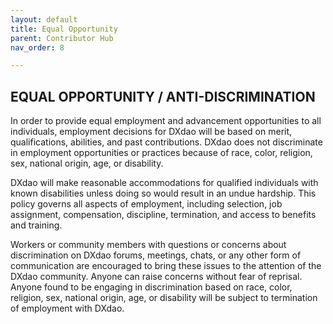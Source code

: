 ```yaml
---
layout: default
title: Equal Opportunity
parent: Contributor Hub
nav_order: 8

---
```


## EQUAL OPPORTUNITY / ANTI-DISCRIMINATION

In order to provide equal employment and advancement opportunities to all individuals, employment decisions for DXdao will be based on merit, qualifications, abilities, and past contributions. DXdao does not discriminate in employment opportunities or practices because of race, color, religion, sex, national origin, age, or disability.

DXdao will make reasonable accommodations for qualified individuals with known disabilities unless doing so would result in an undue hardship. This policy governs all aspects of employment, including selection, job assignment, compensation, discipline, termination, and access to benefits and training.

Workers or community members with questions or concerns about discrimination on DXdao forums, meetings, chats, or any other form of communication are encouraged to bring these issues to the attention of the DXdao community. Anyone can raise concerns without fear of reprisal. Anyone found to be engaging in discrimination based on race, color, religion, sex, national origin, age, or disability will be subject to termination of employment with DXdao.